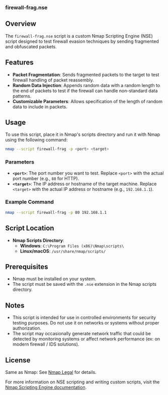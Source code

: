 ### firewall-frag.nse

## Overview

The `firewall-frag.nse` script is a custom Nmap Scripting Engine (NSE) script designed to test firewall evasion techniques by sending fragmented and obfuscated packets.

## Features

- **Packet Fragmentation**: Sends fragmented packets to the target to test firewall handling of packet reassembly.
- **Random Data Injection**: Appends random data with a random length to the end of packets to test if the firewall can handle non-standard data patterns.
- **Customizable Parameters**: Allows specification of the length of random data to include in packets.

## Usage

To use this script, place it in Nmap's scripts directory and run it with Nmap using the following command:

```sh
nmap --script firewall-frag -p <port> <target>
```

### Parameters

- **`<port>`**: The port number you want to test. Replace `<port>` with the actual port number (e.g., `80` for HTTP).
- **`<target>`**: The IP address or hostname of the target machine. Replace `<target>` with the actual IP address or hostname (e.g., `192.168.1.1`).

### Example Command

```sh
nmap --script firewall-frag -p 80 192.168.1.1
```

## Script Location

- **Nmap Scripts Directory**:
  - **Windows**: `C:\Program Files (x86)\Nmap\scripts\`
  - **Linux/macOS**: `/usr/share/nmap/scripts/`

## Prerequisites

- Nmap must be installed on your system.
- The script must be saved with the `.nse` extension in the Nmap scripts directory.

## Notes

- This script is intended for use in controlled environments for security testing purposes. Do not use it on networks or systems without proper authorization.
- The script may occasionally generate network traffic that could be detected by monitoring systems or affect network performance (ex: on modern firewall / IDS solutions).

## License

Same as Nmap: See [Nmap Legal](https://nmap.org/book/man-legal.html) for details.

For more information on NSE scripting and writing custom scripts, visit the [Nmap Scripting Engine documentation](https://nmap.org/book/nse.html).
